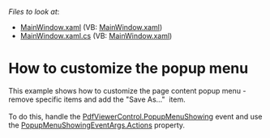 <!-- default file list -->
*Files to look at*:

* [MainWindow.xaml](./CS/PopupMenuShowing/MainWindow.xaml) (VB: [MainWindow.xaml](./VB/PopupMenuShowing/MainWindow.xaml))
* [MainWindow.xaml.cs](./CS/PopupMenuShowing/MainWindow.xaml.cs) (VB: [MainWindow.xaml](./VB/PopupMenuShowing/MainWindow.xaml))
<!-- default file list end -->
# How to customize the popup menu


This example shows how to customize the page content popup menu - remove specific items and add the "Save As…"  item.  <br><br>To do this, handle the <a href="https://documentation.devexpress.com/WPF/DevExpress.Xpf.PdfViewer.PdfViewerControl.PopupMenuShowing.event">PdfViewerControl.PopupMenuShowing</a> event and use the <a href="https://documentation.devexpress.com/WPF/DevExpress.Xpf.PdfViewer.PopupMenuShowingEventArgs.Actions.property">PopupMenuShowingEventArgs.Actions</a> property.

<br/>


